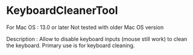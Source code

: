 # KeyboardCleanerTool

For Mac OS : 13.0 or later
Not tested with older Mac OS version

Description : Allow to disable keyboard inputs (mouse still work) to clean the keyboard. Primary use is for keyboard cleaning.
